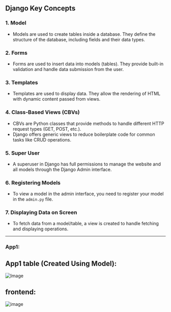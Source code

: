 ## Django Key Concepts

### 1. **Model**
- Models are used to create tables inside a database. They define the structure of the database, including fields and their data types.

### 2. **Forms**
- Forms are used to insert data into models (tables). They provide built-in validation and handle data submission from the user.

### 3. **Templates**
- Templates are used to display data. They allow the rendering of HTML with dynamic content passed from views.

### 4. **Class-Based Views (CBVs)**
- CBVs are Python classes that provide methods to handle different HTTP request types (GET, POST, etc.).
- Django offers generic views to reduce boilerplate code for common tasks like CRUD operations.

### 5. **Super User**
- A superuser in Django has full permissions to manage the website and all models through the Django Admin interface.

### 6. **Registering Models**
- To view a model in the admin interface, you need to register your model in the `admin.py` file.

### 7. **Displaying Data on Screen**
- To fetch data from a model/table, a view is created to handle fetching and displaying operations.

---

### App1:
## App1 table (Created Using Model):
![Image](https://github.com/user-attachments/assets/86af525c-a86e-4c37-b175-f6544cbf6bbc)
## frontend:
![image](image_url_here)  
